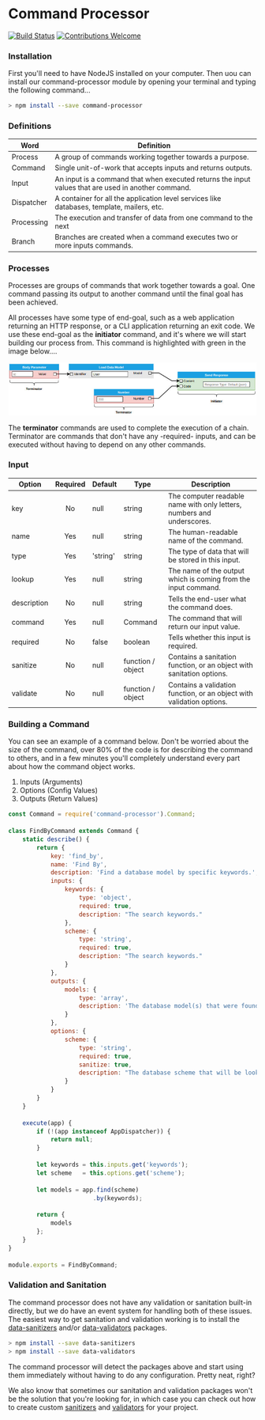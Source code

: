 # Command Processor

[![Build Status](https://travis-ci.com/c-butcher/command-processor.svg?branch=master)](https://travis-ci.com/c-butcher/command-processor)
[![Contributions Welcome](https://img.shields.io/badge/contributions-welcome-brightgreen.svg?style=flat)](https://travis-ci.com/c-butcher/command-processor)

### Installation
First you'll need to have NodeJS installed on your computer. Then uou can install our command-processor module
by opening your terminal and typing the following command...

```bash
> npm install --save command-processor
```

### Definitions
| Word       | Definition |
|------------|------------|
| Process    | A group of commands working together towards a purpose. |
| Command    | Single unit-of-work that accepts inputs and returns outputs. |
| Input      | An input is a command that when executed returns the input values that are used in another command. |
| Dispatcher | A container for all the application level services like databases, template, mailers, etc. |
| Processing | The execution and transfer of data from one command to the next |
| Branch     | Branches are created when a command executes two or more inputs commands. | 

### Processes
Processes are groups of commands that work together towards a goal. One command passing its
output to another command until the final goal has been achieved.

All processes have some type of end-goal, such as a web application returning an HTTP response,
or a CLI application returning an exit code. We use these end-goal as the **initiator**
command, and it's where we will start building our process from. This command is highlighted
with green in the image below....

![Rest Example](docs/images/rest-example.jpg)

The **terminator** commands are used to complete the execution of a chain. Terminator are commands that don't have any -required- inputs, and can be executed without having to depend on any
other commands. 

### Input

| Option      | Required | Default  |Type               | Description |
|-------------|:--------:|----------|-------------------|------------------------------------------------------------------------|
| key         | No       | null     | string            | The computer readable name with only letters, numbers and underscores. |
| name        | Yes      | null     | string            | The human-readable name of the command.                                |
| type        | Yes      | 'string' | string            | The type of data that will be stored in this input.                    |
| lookup      | Yes      | null     | string            | The name of the output which is coming from the input command.         |
| description | No       | null     | string            | Tells the end-user what the command does.                              |
| command     | Yes      | null     | Command           | The command that will return our input value.                          |
| required    | No       | false    | boolean           | Tells whether this input is required.                                  |
| sanitize    | No       | null     | function / object | Contains a sanitation function, or an object with sanitation options.  |
| validate    | No       | null     | function / object | Contains a validation function, or an object with validation options.  |

### Building a Command
You can see an example of a command below. Don't be worried about the size of the command,
over 80% of the code is for describing the command to others, and in a few minutes you'll
completely understand every part about how the command object works.

1. Inputs (Arguments)
2. Options (Config Values)
3. Outputs (Return Values)

```javascript
const Command = require('command-processor').Command;

class FindByCommand extends Command {
    static describe() {
        return {
            key: 'find_by',
            name: 'Find By',
            description: 'Find a database model by specific keywords.',
            inputs: {
                keywords: {
                    type: 'object',
                    required: true,
                    description: "The search keywords."
                },
                scheme: {
                    type: 'string',
                    required: true,
                    description: "The search keywords."
                }
            },
            outputs: {
                models: {
                    type: 'array',
                    description: 'The database model(s) that were found.'
                }
            },
            options: {
                scheme: {
                    type: 'string',
                    required: true,
                    sanitize: true,
                    description: "The database scheme that will be looked in."
                }
            }
        }
    }
    
    execute(app) {
        if (!(app instanceof AppDispatcher)) {
            return null;
        }
        
        let keywords = this.inputs.get('keywords');
        let scheme   = this.options.get('scheme');
        
        let models = app.find(scheme)
                        .by(keywords);
        
        return {
            models
        };
    }
}

module.exports = FindByCommand;

```
### Validation and Sanitation
The command processor does not have any validation or sanitation built-in directly, but we do have
an event system for handling both of these issues. The easiest way to get sanitation and validation working
is to install the [data-sanitizers](https://github.com/c-butcher/data-sanitizers) and/or
[data-validators](https://github.com/c-butcher/data-validators) packages.

```bash
> npm install --save data-sanitizers
> npm install --save data-validators
```

The command processor will detect the packages above and start using them immediately without having
to do any configuration. Pretty neat, right?

We also know that sometimes our sanitation and validation packages won't be the solution that you're looking for,
in which case you can check out how to create custom [sanitizers](docs/sanitizers.md) and [validators](docs/validators.md)
for your project.

